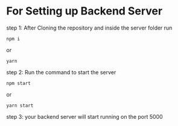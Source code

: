 # For Setting  up Backend Server

step 1: After Cloning the repository and inside the server folder run
```
npm i
```
or 
```
yarn
```

step 2: Run the command to start the server
```
npm start
```
or
```
yarn start
```

step 3: your backend server will start running on the port 5000

